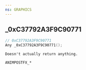 ```yaml
---
ns: GRAPHICS
---
```

## _0xC37792A3F9C90771

```c
// 0xC37792A3F9C90771
Any _0xC37792A3F9C90771();
```

```
Doesn't actually return anything.

ANIMPOSTFX_*
```

